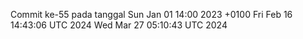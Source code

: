 Commit ke-55 pada tanggal Sun Jan 01 14:00 2023 +0100
Fri Feb 16 14:43:06 UTC 2024
Wed Mar 27 05:10:43 UTC 2024
